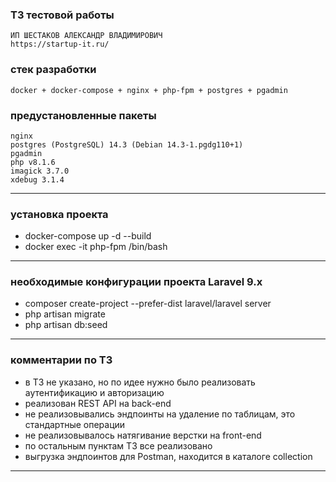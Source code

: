 ### ТЗ тестовой работы
    ИП ШЕСТАКОВ АЛЕКСАНДР ВЛАДИМИРОВИЧ
    https://startup-it.ru/

### стек разработки
    docker + docker-compose + nginx + php-fpm + postgres + pgadmin

### предустановленные пакеты
    nginx
    postgres (PostgreSQL) 14.3 (Debian 14.3-1.pgdg110+1)
    pgadmin
    php v8.1.6
    imagick 3.7.0
    xdebug 3.1.4

---
### установка проекта
* docker-compose up -d --build
* docker exec -it php-fpm /bin/bash

---
### необходимые конфигурации проекта Laravel 9.x
* composer create-project --prefer-dist laravel/laravel server
* php artisan migrate
* php artisan db:seed

---
### комментарии по ТЗ
* в ТЗ не указано, но по идее нужно было реализовать аутентификацию и авторизацию
* реализован REST API на back-end
* не реализовывались эндпоинты на удаление по таблицам, это стандартные операции
* не реализовывалось натягивание верстки на front-end
* по остальным пунктам ТЗ все реализовано
* выгрузка эндпоинтов для Postman, находится в каталоге collection

---
